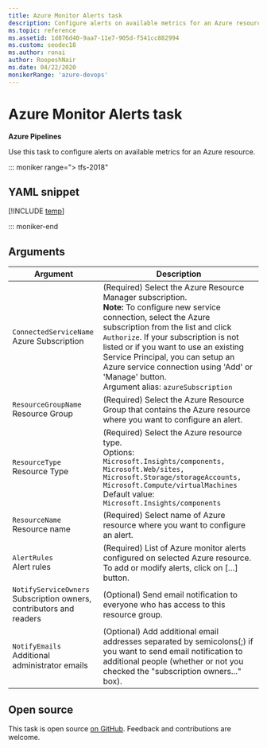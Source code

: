 ```yaml
---
title: Azure Monitor Alerts task
description: Configure alerts on available metrics for an Azure resource
ms.topic: reference
ms.assetid: 1d876d40-9aa7-11e7-905d-f541cc882994
ms.custom: seodec18
ms.author: ronai
author: RoopeshNair
ms.date: 04/22/2020
monikerRange: 'azure-devops'
---
```


# Azure Monitor Alerts task

**Azure Pipelines**

Use this task to configure alerts on available metrics for an Azure resource.

::: moniker range="> tfs-2018"

## YAML snippet

[!INCLUDE [temp](../includes/yaml/AzureMonitorAlertsV0.md)]

::: moniker-end

## Arguments

| Argument                                                                | Description                                                                                                                                                                                                                                                                                                                                                                                  |
| ----------------------------------------------------------------------- | -------------------------------------------------------------------------------------------------------------------------------------------------------------------------------------------------------------------------------------------------------------------------------------------------------------------------------------------------------------------------------------------- |
| `ConnectedServiceName`<br/>Azure Subscription                           | (Required) Select the Azure Resource Manager subscription. <br/>**Note:** To configure new service connection, select the Azure subscription from the list and click `Authorize`. If your subscription is not listed or if you want to use an existing Service Principal, you can setup an Azure service connection using 'Add' or 'Manage' button. <br/>Argument alias: `azureSubscription` |
| `ResourceGroupName`<br/>Resource Group                                  | (Required) Select the Azure Resource Group that contains the Azure resource where you want to configure an alert.                                                                                                                                                                                                                                                                            |
| `ResourceType`<br/>Resource Type                                        | (Required) Select the Azure resource type. <br/>Options: `Microsoft.Insights/components, Microsoft.Web/sites, Microsoft.Storage/storageAccounts, Microsoft.Compute/virtualMachines`<br/>Default value: `Microsoft.Insights/components`                                                                                                                                                       |
| `ResourceName`<br/>Resource name                                        | (Required) Select name of Azure resource where you want to configure an alert.                                                                                                                                                                                                                                                                                                               |
| `AlertRules`<br/>Alert rules                                            | (Required) List of Azure monitor alerts configured on selected Azure resource. To add or modify alerts, click on […] button.                                                                                                                                                                                                                                                                 |
| `NotifyServiceOwners`<br/>Subscription owners, contributors and readers | (Optional) Send email notification to everyone who has access to this resource group.                                                                                                                                                                                                                                                                                                        |
| `NotifyEmails`<br/>Additional administrator emails                      | (Optional) Add additional email addresses separated by semicolons(;) if you want to send email notification to additional people (whether or not you checked the "subscription owners..." box).                                                                                                                                                                                              |

## Open source

This task is open source [on GitHub](https://github.com/Microsoft/azure-pipelines-tasks). Feedback and contributions are welcome.
